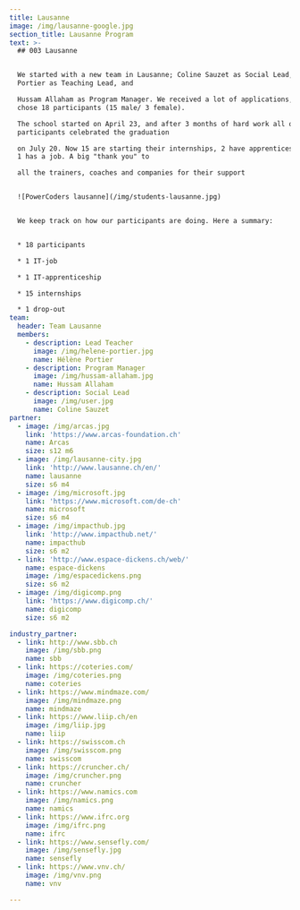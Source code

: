 ```yaml
---
title: Lausanne
image: /img/lausanne-google.jpg
section_title: Lausanne Program
text: >-
  ## 003 Lausanne


  We started with a new team in Lausanne; Coline Sauzet as Social Lead, Hélène
  Portier as Teaching Lead, and

  Hussam Allaham as Program Manager. We received a lot of applications, and
  chose 18 participants (15 male/ 3 female).

  The school started on April 23, and after 3 months of hard work all of our
  participants celebrated the graduation

  on July 20. Now 15 are starting their internships, 2 have apprenticeships, and
  1 has a job. A big "thank you" to

  all the trainers, coaches and companies for their support


  ![PowerCoders lausanne](/img/students-lausanne.jpg)


  We keep track on how our participants are doing. Here a summary:


  * 18 participants

  * 1 IT-job

  * 1 IT-apprenticeship

  * 15 internships

  * 1 drop-out
team:
  header: Team Lausanne
  members:
    - description: Lead Teacher
      image: /img/helene-portier.jpg
      name: Hélène Portier
    - description: Program Manager
      image: /img/hussam-allaham.jpg
      name: Hussam Allaham
    - description: Social Lead
      image: /img/user.jpg
      name: Coline Sauzet
partner:
  - image: /img/arcas.jpg
    link: 'https://www.arcas-foundation.ch'
    name: Arcas
    size: s12 m6
  - image: /img/lausanne-city.jpg
    link: 'http://www.lausanne.ch/en/'
    name: lausanne
    size: s6 m4
  - image: /img/microsoft.jpg
    link: 'https://www.microsoft.com/de-ch'
    name: microsoft
    size: s6 m4
  - image: /img/impacthub.jpg
    link: 'http://www.impacthub.net/'
    name: impacthub
    size: s6 m2
  - link: 'http://www.espace-dickens.ch/web/'
    name: espace-dickens
    image: /img/espacedickens.png
    size: s6 m2
  - image: /img/digicomp.png
    link: 'https://www.digicomp.ch/'
    name: digicomp
    size: s6 m2

industry_partner:
  - link: http://www.sbb.ch
    image: /img/sbb.png
    name: sbb
  - link: https://coteries.com/
    image: /img/coteries.png
    name: coteries
  - link: https://www.mindmaze.com/
    image: /img/mindmaze.png
    name: mindmaze
  - link: https://www.liip.ch/en
    image: /img/liip.jpg
    name: liip
  - link: https://swisscom.ch
    image: /img/swisscom.png
    name: swisscom
  - link: https://cruncher.ch/
    image: /img/cruncher.png
    name: cruncher
  - link: https://www.namics.com
    image: /img/namics.png
    name: namics
  - link: https://www.ifrc.org
    image: /img/ifrc.png
    name: ifrc
  - link: https://www.sensefly.com/
    image: /img/sensefly.jpg
    name: sensefly
  - link: https://www.vnv.ch/
    image: /img/vnv.png
    name: vnv

---
```


